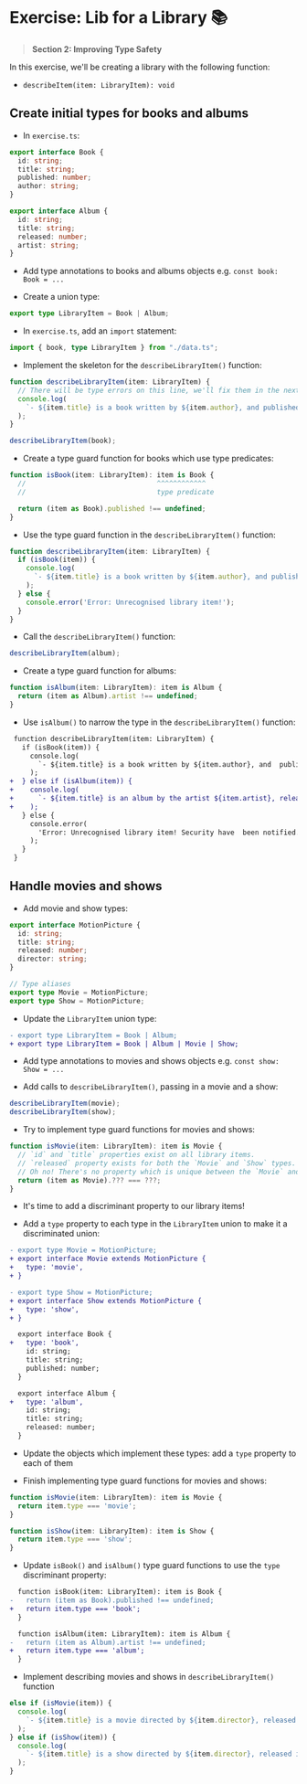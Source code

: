 # Exercise: Lib for a Library 📚

> **Section 2: Improving Type Safety**

In this exercise, we'll be creating a library with the following function:

- `describeItem(item: LibraryItem): void`

## Create initial types for books and albums

- In `exercise.ts`:

```typescript
export interface Book {
  id: string;
  title: string;
  published: number;
  author: string;
}

export interface Album {
  id: string;
  title: string;
  released: number;
  artist: string;
}
```

- Add type annotations to books and albums objects e.g. `const book: Book = ...`

- Create a union type:

```typescript
export type LibraryItem = Book | Album;
```

- In `exercise.ts`, add an `import` statement:

```typescript
import { book, type LibraryItem } from "./data.ts";
```

- Implement the skeleton for the `describeLibraryItem()` function:

```typescript
function describeLibraryItem(item: LibraryItem) {
  // There will be type errors on this line, we'll fix them in the next steps.
  console.log(
    `- ${item.title} is a book written by ${item.author}, and published in ${item.published}.`
  );
}

describeLibraryItem(book);
```

- Create a type guard function for books which use type predicates:

```typescript
function isBook(item: LibraryItem): item is Book {
  //                                ^^^^^^^^^^^^
  //                                type predicate

  return (item as Book).published !== undefined;
}
```

- Use the type guard function in the `describeLibraryItem()` function:

```typescript
function describeLibraryItem(item: LibraryItem) {
  if (isBook(item)) {
    console.log(
      `- ${item.title} is a book written by ${item.author}, and published in ${item.published}.`
    );
  } else {
    console.error('Error: Unrecognised library item!');
  }
}
```

- Call the `describeLibraryItem()` function:

```typescript
describeLibraryItem(album);
```

- Create a type guard function for albums:

```typescript
function isAlbum(item: LibraryItem): item is Album {
  return (item as Album).artist !== undefined;
}
```

- Use `isAlbum()` to narrow the type in the `describeLibraryItem()` function:

```diff
 function describeLibraryItem(item: LibraryItem) {
   if (isBook(item)) {
     console.log(
       `- ${item.title} is a book written by ${item.author}, and  published in ${item.published}`
     );
+  } else if (isAlbum(item)) {
+    console.log(
+      `- ${item.title} is an album by the artist ${item.artist}, released in ${item.released}`
+    );
   } else {
     console.error(
       'Error: Unrecognised library item! Security have  been notified.'
     );
   }
 }
```

## Handle movies and shows

- Add movie and show types:

```typescript
export interface MotionPicture {
  id: string;
  title: string;
  released: number;
  director: string;
}

// Type aliases
export type Movie = MotionPicture;
export type Show = MotionPicture;
```

- Update the `LibraryItem` union type:

```diff
- export type LibraryItem = Book | Album;
+ export type LibraryItem = Book | Album | Movie | Show;
```

- Add type annotations to movies and shows objects e.g. `const show: Show = ...`

- Add calls to `describeLibraryItem()`, passing in a movie and a show:

```typescript
describeLibraryItem(movie);
describeLibraryItem(show);
```

- Try to implement type guard functions for movies and shows:

```typescript
function isMovie(item: LibraryItem): item is Movie {
  // `id` and `title` properties exist on all library items.
  // `released` property exists for both the `Movie` and `Show` types.
  // Oh no! There's no property which is unique between the `Movie` and `Show` types.
  return (item as Movie).??? === ???;
}
```

- It's time to add a discriminant property to our library items!

- Add a `type` property to each type in the `LibraryItem` union to make it a discriminated union:

```diff
- export type Movie = MotionPicture;
+ export interface Movie extends MotionPicture {
+   type: 'movie',
+ }

- export type Show = MotionPicture;
+ export interface Show extends MotionPicture {
+   type: 'show',
+ }

  export interface Book {
+   type: 'book',
    id: string;
    title: string;
    published: number;
  }

  export interface Album {
+   type: 'album',
    id: string;
    title: string;
    released: number;
  }
```

- Update the objects which implement these types: add a `type` property to each of them

- Finish implementing type guard functions for movies and shows:

```typescript
function isMovie(item: LibraryItem): item is Movie {
  return item.type === 'movie';
}

function isShow(item: LibraryItem): item is Show {
  return item.type === 'show';
}
```

- Update `isBook()` and `isAlbum()` type guard functions to use the `type` discriminant property:

```diff
  function isBook(item: LibraryItem): item is Book {
-   return (item as Book).published !== undefined;
+   return item.type === 'book';
  }

  function isAlbum(item: LibraryItem): item is Album {
-   return (item as Album).artist !== undefined;
+   return item.type === 'album';
  }
```

- Implement describing movies and shows in `describeLibraryItem()` function

```typescript
else if (isMovie(item)) {
  console.log(
    `- ${item.title} is a movie directed by ${item.director}, released in ${item.released}`
  );
} else if (isShow(item)) {
  console.log(
    `- ${item.title} is a show directed by ${item.director}, released in ${item.released}`
  );
}
```
